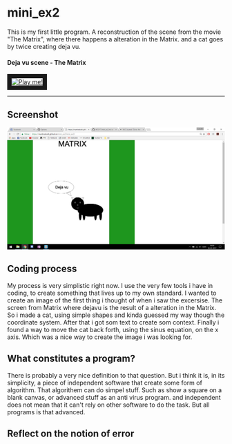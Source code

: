 # mini_ex2
This is my first little program. A reconstruction of the scene from the movie "The Matrix", where there happens a alteration in the Matrix. and a cat goes by twice creating deja vu. 

#### Deja vu scene - The Matrix
<a href="http://www.youtube.com/watch?feature=player_embedded&v=z_KmNZNT5xw
" target="_blank"><img src="http://img.youtube.com/vi/z_KmNZNT5xw/0.jpg" 
alt="Play me!" width="480" height="360" border="10" /></a>

---

## Screenshot
![Screenshot](https://github.com/martinskodt/mini_ex2/blob/gh-pages/mini_ex2%20matrix.png)

## Coding process
My process is very simplistic right now. I use the very few tools i have in coding, to create something that lives up to my own standard.
I wanted to create an image of the first thing i thought of when i saw the excersise. The screen from Matrix where dejavu is the result of a alteration in the Matrix. So i made a cat, using simple shapes and kinda guessed my way though the coordinate system. After that i got som text to create som context. Finally i found a way to move the cat back forth, using the sinus equation, on the x axis. Which was a nice way to create the image i was looking for.

## What constitutes a program?
There is probably a very nice definition to that question. But i think it is, in its simplicity, a piece of independent software that create some form of algorithm. That algorithem can do simpel stuff. Such as show a square on a blank canvas, or advanced stuff as an anti virus program. and independent does not mean that it can't rely on other software to do the task. But all programs is that advanced.

## Reflect on the notion of error

